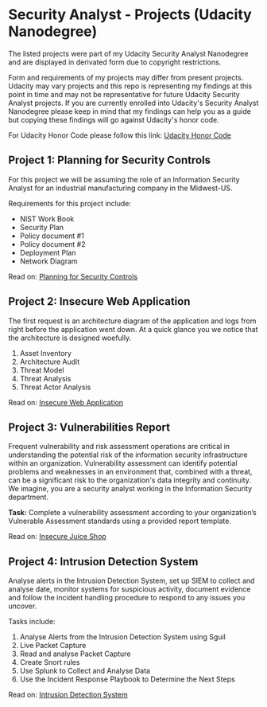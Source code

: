 # Security Analyst - Projects (Udacity Nanodegree)

The listed projects were part of my Udacity Security Analyst Nanodegree and are displayed in derivated form due to copyright restrictions.

Form and requirements of my projects may differ from present projects. Udacity may vary projects and this repo is representing my findings at this point in time and may not be representative for future Udacity Security Analyst projects.
If you are currently enrolled into Udacity's Security Analyst Nanodegree please keep in mind that my findings can help you as a guide but copying these findings will go against Udacity's honor code. 

For Udacity Honor Code please follow this link: [Udacity Honor Code](https://udacity.zendesk.com/hc/en-us/articles/210667103-Udacity-Honor-Code)

## Project 1: Planning for Security Controls

For this project we will be assuming the role of an Information Security Analyst for an industrial manufacturing company in the Midwest-US. 

Requirements for this project include:

* NIST Work Book
* Security Plan
* Policy document #1
* Policy document #2
* Deployment Plan
* Network Diagram

Read on: [Planning for Security Controls](https://github.com/MichaelThomasWolff/Security-Analyst-Projects-Udacity/tree/main/Planning%20for%20Security%20Controls)


## Project 2: Insecure Web Application
The first request is an architecture diagram of the application and logs from right before the application went down. At a quick glance you we notice that the architecture is designed woefully. 

1. Asset Inventory
2. Architecture Audit
3. Threat Model
4. Threat Analysis
5. Threat Actor Analysis

Read on: [Insecure Web Application](https://github.com/mikethwolff/Security-Analyst-Projects-Udacity/tree/main/Insecure%20Web%20Application)

## Project 3: Vulnerabilities Report
Frequent vulnerability and risk assessment operations are critical in understanding the potential risk of the information security infrastructure within an organization. Vulnerability assessment can identify potential problems and weaknesses in an environment that, combined with a threat, can be a significant risk to the organization's data integrity and continuity.
We imagine, you are a security analyst working in the Information Security department.

**Task:** Complete a vulnerability assessment according to your organization’s Vulnerable Assessment standards using a provided report template.

Read on: [Insecure Juice Shop](https://github.com/MichaelThomasWolff/Security-Analyst-Projects-Udacity/tree/main/Insecure%20Juice%20Shop)

## Project 4: Intrusion Detection System

Analyse alerts in the Intrusion Detection System, set up SIEM to collect and analyse date, monitor systems for suspicious activity, document evidence and follow the incident handling procedure to respond to any issues you uncover.

Tasks include:
1. Analyse Alerts from the Intrusion Detection System using Sguil
2. Live Packet Capture 
3. Read and analyse Packet Capture
4. Create Snort rules
5. Use Splunk to Collect and Analyse Data
6. Use the Incident Response Playbook to Determine the Next Steps

Read on: [Intrusion Detection System](https://github.com/MichaelThomasWolff/Security-Analyst-Projects-Udacity/tree/main/Insecure%20Juice%20Shop)
